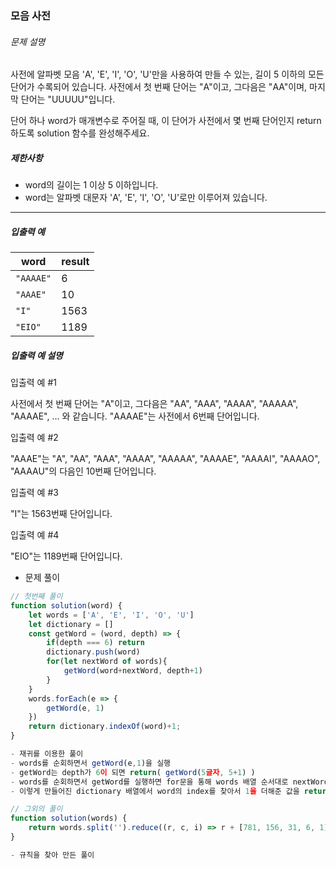 ### 모음 사전

###### 문제 설명

사전에 알파벳 모음 'A', 'E', 'I', 'O', 'U'만을 사용하여 만들 수 있는, 길이 5 이하의 모든 단어가 수록되어 있습니다. 사전에서 첫 번째 단어는 "A"이고, 그다음은 "AA"이며, 마지막 단어는 "UUUUU"입니다.

단어 하나 word가 매개변수로 주어질 때, 이 단어가 사전에서 몇 번째 단어인지 return 하도록 solution 함수를 완성해주세요.

##### 제한사항

- word의 길이는 1 이상 5 이하입니다.
- word는 알파벳 대문자 'A', 'E', 'I', 'O', 'U'로만 이루어져 있습니다.

------

##### 입출력 예

| word      | result |
| --------- | ------ |
| `"AAAAE"` | 6      |
| `"AAAE"`  | 10     |
| `"I"`     | 1563   |
| `"EIO"`   | 1189   |

##### 입출력 예 설명

입출력 예 #1

사전에서 첫 번째 단어는 "A"이고, 그다음은 "AA", "AAA", "AAAA", "AAAAA", "AAAAE", ... 와 같습니다. "AAAAE"는 사전에서 6번째 단어입니다.

입출력 예 #2

"AAAE"는 "A", "AA", "AAA", "AAAA", "AAAAA", "AAAAE", "AAAAI", "AAAAO", "AAAAU"의 다음인 10번째 단어입니다.

입출력 예 #3

"I"는 1563번째 단어입니다.

입출력 예 #4

"EIO"는 1189번째 단어입니다.



- 문제 풀이

```javascript
// 첫번째 풀이
function solution(word) {
    let words = ['A', 'E', 'I', 'O', 'U']
    let dictionary = []
    const getWord = (word, depth) => {
        if(depth === 6) return
        dictionary.push(word)
        for(let nextWord of words){
            getWord(word+nextWord, depth+1)
        }
    }
    words.forEach(e => {
        getWord(e, 1)
    })
    return dictionary.indexOf(word)+1;
}

- 재귀를 이용한 풀이
- words를 순회하면서 getWord(e,1)을 실행
- getWord는 depth가 6이 되면 return( getWord(5글자, 5+1) )
- words를 순회하면서 getWord를 실행하면 for문을 통해 words 배열 순서대로 nextWord를 더해가면서 조합을 만들어나가기 때문에 dictionary는 사전순으로 만들어짐
- 이렇게 만들어진 dictionary 배열에서 word의 index를 찾아서 1을 더해준 값을 return 하면 정답

// 그외의 풀이
function solution(words) {
    return words.split('').reduce((r, c, i) => r + [781, 156, 31, 6, 1][i] * ['A', 'E', 'I', 'O', 'U'].indexOf(c) + 1, 0);
}

- 규칙을 찾아 만든 풀이
```